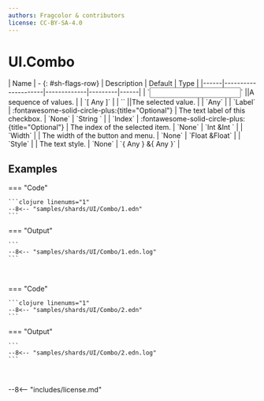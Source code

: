 ```yaml
---
authors: Fragcolor & contributors
license: CC-BY-SA-4.0
---
```



# UI.Combo

<div class="sh-parameters" markdown="1">
| Name | - {: #sh-flags-row} | Description | Default | Type |
|------|---------------------|-------------|---------|------|
| `<input>` ||A sequence of values. | | `[ Any ]` |
| `<output>` ||The selected value. | | `Any` |
| `Label` | :fontawesome-solid-circle-plus:{title="Optional"}  | The text label of this checkbox. | `None` | `String ` |
| `Index` | :fontawesome-solid-circle-plus:{title="Optional"}  | The index of the selected item. | `None` | `Int &Int ` |
| `Width` |  | The width of the button and menu. | `None` | `Float &Float` |
| `Style` |  | The text style. | `None` | `{ Any } &{ Any }` |

</div>



## Examples

=== "Code"

    ```clojure linenums="1"
    --8<-- "samples/shards/UI/Combo/1.edn"
    ```

=== "Output"

    ```
    --8<-- "samples/shards/UI/Combo/1.edn.log"
    ```
&nbsp;

=== "Code"

    ```clojure linenums="1"
    --8<-- "samples/shards/UI/Combo/2.edn"
    ```

=== "Output"

    ```
    --8<-- "samples/shards/UI/Combo/2.edn.log"
    ```
&nbsp;

--8<-- "includes/license.md"
